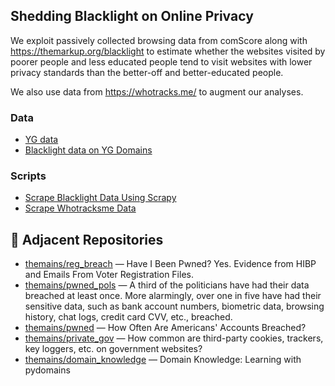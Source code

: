 ## Shedding Blacklight on Online Privacy

We exploit passively collected browsing data from comScore along with https://themarkup.org/blacklight to estimate whether the websites visited by poorer people and less educated people tend to visit websites with lower privacy standards than the better-off and better-educated people. 

We also use data from https://whotracks.me/ to augment our analyses.

### Data

* [YG data](https://dataverse.harvard.edu/dataset.xhtml?persistentId=doi:10.7910/DVN/VIV4TS)
* [Blacklight data on YG Domains](https://doi.org/10.7910/DVN/3N7TDZ)

### Scripts

* [Scrape Blacklight Data Using Scrapy](https://github.com/themains/private_blacklight/tree/master/scripts/privacy_scraper)
* [Scrape Whotracksme Data](https://github.com/themains/private_blacklight/blob/master/scripts/get_whotracksme_privacy_data.py)

## 🔗 Adjacent Repositories

- [themains/reg_breach](https://github.com/themains/reg_breach) — Have I Been Pwned? Yes. Evidence from HIBP and Emails From Voter Registration Files.
- [themains/pwned_pols](https://github.com/themains/pwned_pols) — A third of the politicians have had their data breached at least once. More alarmingly, over one in five have had their sensitive data, such as bank account numbers, biometric data, browsing history, chat logs, credit card CVV, etc., breached.
- [themains/pwned](https://github.com/themains/pwned) — How Often Are Americans' Accounts Breached?
- [themains/private_gov](https://github.com/themains/private_gov) — How common are third-party cookies, trackers, key loggers, etc. on government websites?
- [themains/domain_knowledge](https://github.com/themains/domain_knowledge) — Domain Knowledge: Learning with pydomains
